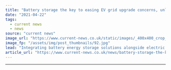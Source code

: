 ```yaml
---
title: "Battery storage the key to easing EV grid upgrade concerns, unlocking other benefits"
date: "2021-04-22"
tags: 
  - current news
  - news
source: "current news"
image_url: "https://www.current-news.co.uk/static/images/_400x400_crop_center-center/PivotPowerBattery.jpg"
image_fp: "/assets/img/post_thumbnails/92.jpg"
lead: "Integrating battery energy storage solutions alongside electric vehicle charging hubs can pose a multitude of benefits to charging operators, while also unlocking benefits for fleet owners."
article_url: "https://www.current-news.co.uk/news/battery-storage-the-key-to-easing-ev-grid-upgrade-concerns-unlocking-other-benefits?utm_source=rss-feeds&utm_medium=rss&utm_campaign=rss"
---
```


---
